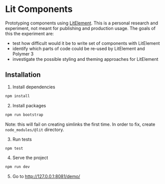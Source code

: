 # Lit Components

Prototyping components using [LitElement](https://github.com/Polymer/lit-element).
This is a personal research and experiment, not meant for publishing and production usage.
The goals of this the experiment are:

- test how difficult would it be to write set of components with LitElement
- identify which parts of code could be re-used by LitElement and Polymer 3
- investigate the possible styling and theming approaches for LitElement

## Installation

1. Install dependencies

```sh
npm install
```

2. Install packages
```sh
npm run bootstrap
```

Note: this will fail on creating simlinks the first time.
In order to fix, create `node_modules/@lit` directory.

3. Run tests
```sh
npm test
```

4. Serve the project
```sh
npm run dev
````

5. Go to http://127.0.0.1:8081/demo/
